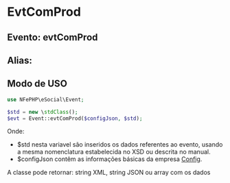 # EvtComProd

## Evento: evtComProd

## Alias: 


## Modo de USO

```php
use NFePHP\eSocial\Event;

$std = new \stdClass();
$evt = Event::evtComProd($configJson, $std);
```

Onde:
- $std nesta variavel são inseridos os dados referentes ao evento, usando a mesma nomenclatura estabelecida no XSD ou descrita no manual.
- $configJson contêm as informações básicas da empresa [Config](Config.md).

A classe pode retornar: string XML, string JSON ou array com os dados
